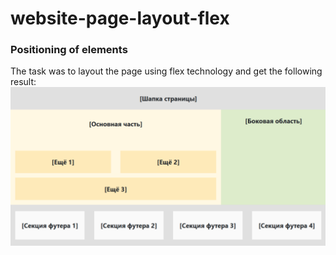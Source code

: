 # website-page-layout-flex

### Positioning of elements

The task was to layout the page using flex technology and get the following result:
<img src="./assets/img/218.png" alt="паример реализации задания">

